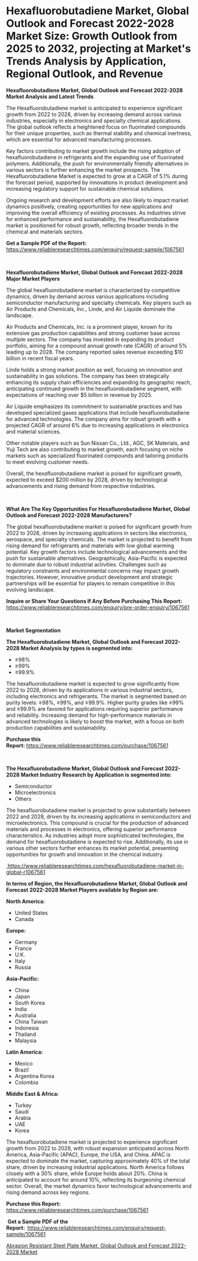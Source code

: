 <p><h1>Hexafluorobutadiene Market, Global Outlook and Forecast 2022-2028 Market Size: Growth Outlook from 2025 to 2032, projecting at Market's Trends Analysis by Application, Regional Outlook, and Revenue</h1></p><p><strong>Hexafluorobutadiene Market, Global Outlook and Forecast 2022-2028 Market Analysis and Latest Trends</strong></p>
<p><p>The Hexafluorobutadiene market is anticipated to experience significant growth from 2022 to 2028, driven by increasing demand across various industries, especially in electronics and specialty chemical applications. The global outlook reflects a heightened focus on fluorinated compounds for their unique properties, such as thermal stability and chemical inertness, which are essential for advanced manufacturing processes. </p><p>Key factors contributing to market growth include the rising adoption of hexafluorobutadiene in refrigerants and the expanding use of fluorinated polymers. Additionally, the push for environmentally friendly alternatives in various sectors is further enhancing the market prospects. The Hexafluorobutadiene Market is expected to grow at a CAGR of 5.1% during the forecast period, supported by innovations in product development and increasing regulatory support for sustainable chemical solutions.</p><p>Ongoing research and development efforts are also likely to impact market dynamics positively, creating opportunities for new applications and improving the overall efficiency of existing processes. As industries strive for enhanced performance and sustainability, the Hexafluorobutadiene market is positioned for robust growth, reflecting broader trends in the chemical and materials sectors.</p></p>
<p><strong>Get a Sample PDF of the Report:&nbsp;</strong> <a href="https://www.reliableresearchtimes.com/enquiry/request-sample/1067561?utm_campaign=2984&utm_medium=2&utm_source=Github&utm_content=ia&utm_term=21032025&utm_id=hexafluorobutadiene-market-global-outlook-and-forecast-2022-2028">https://www.reliableresearchtimes.com/enquiry/request-sample/1067561</a></p>
<p>&nbsp;</p>
<p><strong>Hexafluorobutadiene Market, Global Outlook and Forecast 2022-2028 Major Market Players</strong></p>
<p><p>The global hexafluorobutadiene market is characterized by competitive dynamics, driven by demand across various applications including semiconductor manufacturing and specialty chemicals. Key players such as Air Products and Chemicals, Inc., Linde, and Air Liquide dominate the landscape.</p><p>Air Products and Chemicals, Inc. is a prominent player, known for its extensive gas production capabilities and strong customer base across multiple sectors. The company has invested in expanding its product portfolio, aiming for a compound annual growth rate (CAGR) of around 5% leading up to 2028. The company reported sales revenue exceeding $10 billion in recent fiscal years.</p><p>Linde holds a strong market position as well, focusing on innovation and sustainability in gas solutions. The company has been strategically enhancing its supply chain efficiencies and expanding its geographic reach, anticipating continued growth in the hexafluorobutadiene segment, with expectations of reaching over $5 billion in revenue by 2025.</p><p>Air Liquide emphasizes its commitment to sustainable practices and has developed specialized gases applications that include hexafluorobutadiene for advanced technologies. The company aims for robust growth with a projected CAGR of around 6% due to increasing applications in electronics and material sciences.</p><p>Other notable players such as Sun Nissan Co., Ltd., AGC, SK Materials, and Yuji Tech are also contributing to market growth, each focusing on niche markets such as specialized fluorinated compounds and tailoring products to meet evolving customer needs.</p><p>Overall, the hexafluorobutadiene market is poised for significant growth, expected to exceed $200 million by 2028, driven by technological advancements and rising demand from respective industries.</p></p>
<p>&nbsp;</p>
<p><strong>What Are The Key Opportunities For Hexafluorobutadiene Market, Global Outlook and Forecast 2022-2028 Manufacturers?</strong></p>
<p><p>The global hexafluorobutadiene market is poised for significant growth from 2022 to 2028, driven by increasing applications in sectors like electronics, aerospace, and specialty chemicals. The market is projected to benefit from rising demand for refrigerants and materials with low global warming potential. Key growth factors include technological advancements and the push for sustainable alternatives. Geographically, Asia-Pacific is expected to dominate due to robust industrial activities. Challenges such as regulatory constraints and environmental concerns may impact growth trajectories. However, innovative product development and strategic partnerships will be essential for players to remain competitive in this evolving landscape.</p></p>
<p><strong>Inquire or Share Your Questions If Any Before Purchasing This Report:</strong> <a href="https://www.reliableresearchtimes.com/enquiry/pre-order-enquiry/1067561?utm_campaign=2984&utm_medium=2&utm_source=Github&utm_content=ia&utm_term=21032025&utm_id=hexafluorobutadiene-market-global-outlook-and-forecast-2022-2028">https://www.reliableresearchtimes.com/enquiry/pre-order-enquiry/1067561</a></p>
<p>&nbsp;</p>
<p><strong>Market Segmentation</strong></p>
<p><strong>The Hexafluorobutadiene Market, Global Outlook and Forecast 2022-2028 Market Analysis by types is segmented into:</strong></p>
<p><ul><li>≥98%</li><li>≥99%</li><li>≥99.9%</li></ul></p>
<p><p>The hexafluorobutadiene market is expected to grow significantly from 2022 to 2028, driven by its applications in various industrial sectors, including electronics and refrigerants. The market is segmented based on purity levels: ≥98%, ≥99%, and ≥99.9%. Higher purity grades like ≥99% and ≥99.9% are favored for applications requiring superior performance and reliability. Increasing demand for high-performance materials in advanced technologies is likely to boost the market, with a focus on both production capabilities and sustainability.</p></p>
<p><strong>Purchase this Report:&nbsp;</strong><a href="https://www.reliableresearchtimes.com/purchase/1067561?utm_campaign=2984&utm_medium=2&utm_source=Github&utm_content=ia&utm_term=21032025&utm_id=hexafluorobutadiene-market-global-outlook-and-forecast-2022-2028">https://www.reliableresearchtimes.com/purchase/1067561</a></p>
<p>&nbsp;</p>
<p><strong>The Hexafluorobutadiene Market, Global Outlook and Forecast 2022-2028 Market Industry Research by Application is segmented into:</strong></p>
<p><ul><li>Semiconductor</li><li>Microelectronics</li><li>Others</li></ul></p>
<p><p>The hexafluorobutadiene market is projected to grow substantially between 2022 and 2028, driven by its increasing applications in semiconductors and microelectronics. This compound is crucial for the production of advanced materials and processes in electronics, offering superior performance characteristics. As industries adopt more sophisticated technologies, the demand for hexafluorobutadiene is expected to rise. Additionally, its use in various other sectors further enhances its market potential, presenting opportunities for growth and innovation in the chemical industry.</p></p>
<p><a href="https://www.reliableresearchtimes.com/hexafluorobutadiene-market-in-global-r1067561?utm_campaign=2984&utm_medium=2&utm_source=Github&utm_content=ia&utm_term=21032025&utm_id=hexafluorobutadiene-market-global-outlook-and-forecast-2022-2028">&nbsp;https://www.reliableresearchtimes.com/hexafluorobutadiene-market-in-global-r1067561</a></p>
<p><strong>In terms of Region, the Hexafluorobutadiene Market, Global Outlook and Forecast 2022-2028 Market Players available by Region are:</strong></p>
<p>
    <p> <strong> North America: </strong>
        <ul>
            <li>United States</li>
            <li>Canada</li>
        </ul>
        </p> 
    <p> <strong> Europe: </strong>
        <ul>
            <li>Germany</li>
            <li>France</li>
            <li>U.K.</li>
            <li>Italy</li>
            <li>Russia</li>
        </ul>
        </p> 
    <p> <strong> Asia-Pacific: </strong>
        <ul>
            <li>China</li>
            <li>Japan</li>
            <li>South Korea</li>
            <li>India</li>
            <li>Australia</li>
            <li>China Taiwan</li>
            <li>Indonesia</li>
            <li>Thailand</li>
            <li>Malaysia</li>
        </ul>
        </p> 
    <p> <strong> Latin America: </strong>
        <ul>
            <li>Mexico</li>
            <li>Brazil</li>
            <li>Argentina Korea</li>
            <li>Colombia</li>
        </ul>
        </p> 
    <p> <strong> Middle East & Africa: </strong>
        <ul>
            <li>Turkey</li>
            <li>Saudi</li>
            <li>Arabia</li>
            <li>UAE</li>
            <li>Korea</li>
        </ul>
    </p>
    </p>
<p><p>The hexafluorobutadiene market is projected to experience significant growth from 2022 to 2028, with robust expansion anticipated across North America, Asia-Pacific (APAC), Europe, the USA, and China. APAC is expected to dominate the market, capturing approximately 40% of the total share, driven by increasing industrial applications. North America follows closely with a 30% share, while Europe holds about 20%. China is anticipated to account for around 10%, reflecting its burgeoning chemical sector. Overall, the market dynamics favor technological advancements and rising demand across key regions.</p></p>
<p><strong>Purchase this Report: </strong><a href="https://www.reliableresearchtimes.com/purchase/1067561?utm_campaign=2984&utm_medium=2&utm_source=Github&utm_content=ia&utm_term=21032025&utm_id=hexafluorobutadiene-market-global-outlook-and-forecast-2022-2028">https://www.reliableresearchtimes.com/purchase/1067561</a></p>
<p>&nbsp;<strong>Get a Sample PDF of the Report:&nbsp;&nbsp;</strong><a href="https://www.reliableresearchtimes.com/enquiry/request-sample/1067561?utm_campaign=2984&utm_medium=2&utm_source=Github&utm_content=ia&utm_term=21032025&utm_id=hexafluorobutadiene-market-global-outlook-and-forecast-2022-2028">https://www.reliableresearchtimes.com/enquiry/request-sample/1067561</a></p>
<p><strong></strong></p>
<p><p><a href="https://github.com/viipposahko25/Market-Research-Report-List-1/blob/main/abrasion-resistant-steel-plate-market-global-outlook-and-forecast-2022-2028-market.md?utm_campaign=2984&utm_medium=2&utm_source=Github&utm_content=ia&utm_term=21032025&utm_id=hexafluorobutadiene-market-global-outlook-and-forecast-2022-2028">Abrasion Resistant Steel Plate Market, Global Outlook and Forecast 2022-2028 Market</a></p></p>